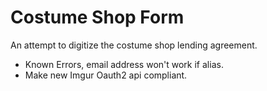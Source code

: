 Costume Shop Form
=================

An attempt to digitize the costume shop lending agreement.

 - Known Errors, email address won't work if alias.
 - Make new Imgur Oauth2 api compliant.
